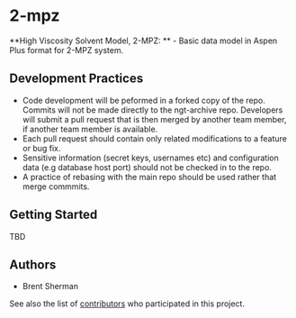 # 2-mpz
**High Viscosity Solvent Model, 2-MPZ: ** - Basic data model in Aspen Plus format for 2-MPZ system.

## Development Practices

* Code development will be peformed in a forked copy of the repo. Commits will not be 
  made directly to the ngt-archive repo. Developers will submit a pull 
  request that is then merged by another team member, if another team member is available.
* Each pull request should contain only related modifications to a feature or bug fix.  
* Sensitive information (secret keys, usernames etc) and configuration data 
  (e.g database host port) should not be checked in to the repo.
* A practice of rebasing with the main repo should be used rather that merge commmits.

## Getting Started

TBD

## Authors

* Brent Sherman

See also the list of [contributors](https://github.com/CCSI-Toolset/-2-mpz/contributors) who participated in this project.
